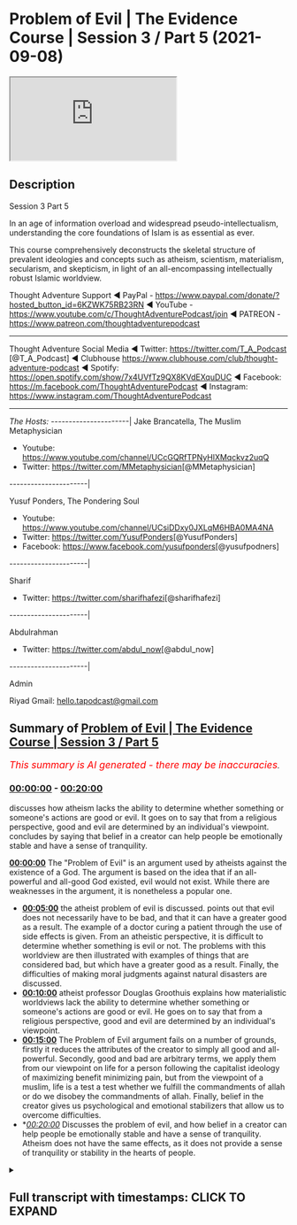 # Problem of Evil | The Evidence Course | Session 3 / Part 5 (2021-09-08)

<iframe loading='lazy' src='https://www.youtube.com/embed/Bb6GSwEvkRg'></iframe>

## Description

Session 3  Part 5

In an age of information overload and widespread pseudo-intellectualism, understanding the core foundations of Islam is as essential as ever. 

This course comprehensively deconstructs the skeletal structure of prevalent ideologies and concepts such as atheism, scientism, materialism, secularism, and skepticism, in light of an all-encompassing intellectually robust Islamic worldview.

Thought Adventure Support
◄ PayPal - https://www.paypal.com/donate/?hosted_button_id=6KZWK75RB23RN 
◄ YouTube - https://www.youtube.com/c/ThoughtAdventurePodcast/join
◄ PATREON - https://www.patreon.com/thoughtadventurepodcast
____________________________________________________________________

Thought Adventure Social Media
◄ Twitter: https://twitter.com/T_A_Podcast​​ [@T_A_Podcast]
◄ Clubhouse https://www.clubhouse.com/club/thought-adventure-podcast
◄ Spotify: https://open.spotify.com/show/7x4UVfTz9QX8KVdEXquDUC
◄ Facebook: https://m.facebook.com/ThoughtAdventurePodcast
◄ Instagram: https://www.instagram.com/ThoughtAdventurePodcast​

----------------------------------------------------------------

*The Hosts:*
----------------------|
Jake Brancatella, The Muslim Metaphysician

- Youtube: https://www.youtube.com/channel/UCcGQRfTPNyHlXMqckvz2uqQ
- Twitter:  https://twitter.com/MMetaphysician​​ [@MMetaphysician]

----------------------|

Yusuf Ponders, The Pondering Soul

- Youtube: https://www.youtube.com/channel/UCsiDDxy0JXLqM6HBA0MA4NA
- Twitter: https://twitter.com/YusufPonders​​ [@YusufPonders]
- Facebook: https://www.facebook.com/yusufponders​ [@yusufpodners]

----------------------|

Sharif

- Twitter: https://twitter.com/sharifhafezi​​ [@sharifhafezi]

----------------------|

Abdulrahman

- Twitter: https://twitter.com/abdul_now​ [@abdul_now]

----------------------|

Admin

Riyad 
Gmail: hello.tapodcast@gmail.com

## Summary of [Problem of Evil | The Evidence Course | Session 3 / Part 5](https://www.youtube.com/watch?v=Bb6GSwEvkRg)


*<span style="color:red; font-size:125%">This summary is AI generated - there may be inaccuracies</span>. [](/)*

### [00:00:00](https://www.youtube.com/watch?v=Bb6GSwEvkRg&t=0) - [00:20:00](https://www.youtube.com/watch?v=Bb6GSwEvkRg&t=1200)

 discusses how atheism lacks the ability to determine whether something or someone's actions are good or evil. It goes on to say that from a religious perspective, good and evil are determined by an individual's viewpoint.  concludes by saying that belief in a creator can help people be emotionally stable and have a sense of tranquility.

**[00:00:00](https://www.youtube.com/watch?v=Bb6GSwEvkRg&t=0)** The "Problem of Evil" is an argument used by atheists against the existence of a God. The argument is based on the idea that if an all-powerful and all-good God existed, evil would not exist. While there are weaknesses in the argument, it is nonetheless a popular one.
* **[00:05:00](https://www.youtube.com/watch?v=Bb6GSwEvkRg&t=300)**  the atheist problem of evil is discussed.  points out that evil does not necessarily have to be bad, and that it can have a greater good as a result. The example of a doctor curing a patient through the use of side effects is given. From an atheistic perspective, it is difficult to determine whether something is evil or not. The problems with this worldview are then illustrated with examples of things that are considered bad, but which have a greater good as a result. Finally, the difficulties of making moral judgments against natural disasters are discussed.
* **[00:10:00](https://www.youtube.com/watch?v=Bb6GSwEvkRg&t=600)**  atheist professor Douglas Groothuis explains how materialistic worldviews lack the ability to determine whether something or someone's actions are good or evil. He goes on to say that from a religious perspective, good and evil are determined by an individual's viewpoint.
* **[00:15:00](https://www.youtube.com/watch?v=Bb6GSwEvkRg&t=900)** The Problem of Evil argument fails on a number of grounds, firstly it reduces the attributes of the creator to simply all good and all-powerful. Secondly, good and bad are arbitrary terms, we apply them from our viewpoint on life for a person following the capitalist ideology of maximizing benefit minimizing pain, but from the viewpoint of a muslim, life is a test a test whether we fulfill the commandments of allah or do we disobey the commandments of allah. Finally, belief in the creator gives us psychological and emotional stabilizers that allow us to overcome difficulties.
* **[00:20:00](https://www.youtube.com/watch?v=Bb6GSwEvkRg&t=1200)* Discusses the problem of evil, and how belief in a creator can help people be emotionally stable and have a sense of tranquility. Atheism does not have the same effects, as it does not provide a sense of tranquility or stability in the hearts of people.

<details><summary><h2>Full transcript with timestamps: CLICK TO EXPAND</h2></summary>

[0:00:15](https://youtu.be/Bb6GSwEvkRg?t=15) a famous comedian and actor in the uk  
[0:00:18](https://youtu.be/Bb6GSwEvkRg?t=18) he remarked on an interview  
[0:00:20](https://youtu.be/Bb6GSwEvkRg?t=20) he said  
[0:00:22](https://youtu.be/Bb6GSwEvkRg?t=22) about the world he said yes the world is  
[0:00:24](https://youtu.be/Bb6GSwEvkRg?t=24) very splendid but he also has in it  
[0:00:27](https://youtu.be/Bb6GSwEvkRg?t=27) insects whose whole life cycle is to  
[0:00:30](https://youtu.be/Bb6GSwEvkRg?t=30) burrow into the eyes of children and  
[0:00:32](https://youtu.be/Bb6GSwEvkRg?t=32) make them blind  
[0:00:34](https://youtu.be/Bb6GSwEvkRg?t=34) they eat outwards from the eyes why  
[0:00:37](https://youtu.be/Bb6GSwEvkRg?t=37) why did you do this to us and he's  
[0:00:38](https://youtu.be/Bb6GSwEvkRg?t=38) referring to god not  
[0:00:41](https://youtu.be/Bb6GSwEvkRg?t=41) you could easily have made a creation in  
[0:00:43](https://youtu.be/Bb6GSwEvkRg?t=43) which that didn't exist  
[0:00:45](https://youtu.be/Bb6GSwEvkRg?t=45) it is simply not acceptable  
[0:00:48](https://youtu.be/Bb6GSwEvkRg?t=48) one of the key arguments brought up  
[0:00:50](https://youtu.be/Bb6GSwEvkRg?t=50) constantly against belief in god is the  
[0:00:53](https://youtu.be/Bb6GSwEvkRg?t=53) argument known as the problem of evil  
[0:00:57](https://youtu.be/Bb6GSwEvkRg?t=57) and it's brought up by various atheists  
[0:01:00](https://youtu.be/Bb6GSwEvkRg?t=60) uh people who have problems with regards  
[0:01:02](https://youtu.be/Bb6GSwEvkRg?t=62) to the belief in the creator for a  
[0:01:03](https://youtu.be/Bb6GSwEvkRg?t=63) number of different reasons or two main  
[0:01:05](https://youtu.be/Bb6GSwEvkRg?t=65) reasons  
[0:01:06](https://youtu.be/Bb6GSwEvkRg?t=66) the first one that they bring up is a  
[0:01:08](https://youtu.be/Bb6GSwEvkRg?t=68) logical argument that is meant to show  
[0:01:11](https://youtu.be/Bb6GSwEvkRg?t=71) the contradictory nature of asserting an  
[0:01:13](https://youtu.be/Bb6GSwEvkRg?t=73) all-powerful all-good god  
[0:01:16](https://youtu.be/Bb6GSwEvkRg?t=76) the second reason why people bring this  
[0:01:18](https://youtu.be/Bb6GSwEvkRg?t=78) up is because an emotional argument  
[0:01:21](https://youtu.be/Bb6GSwEvkRg?t=81) you know bad things happen to them  
[0:01:23](https://youtu.be/Bb6GSwEvkRg?t=83) they're not happy about it they they  
[0:01:25](https://youtu.be/Bb6GSwEvkRg?t=85) want to look to blame somebody therefore  
[0:01:27](https://youtu.be/Bb6GSwEvkRg?t=87) they see  
[0:01:28](https://youtu.be/Bb6GSwEvkRg?t=88) god as the the reason for the problems  
[0:01:30](https://youtu.be/Bb6GSwEvkRg?t=90) and the difficulties in their life  
[0:01:33](https://youtu.be/Bb6GSwEvkRg?t=93) and if god exists  
[0:01:34](https://youtu.be/Bb6GSwEvkRg?t=94) why would i be put through these various  
[0:01:36](https://youtu.be/Bb6GSwEvkRg?t=96) difficulties  
[0:01:37](https://youtu.be/Bb6GSwEvkRg?t=97) why is it my life achieving only good  
[0:01:40](https://youtu.be/Bb6GSwEvkRg?t=100) outcomes  
[0:01:41](https://youtu.be/Bb6GSwEvkRg?t=101) why am i not achieving the maximum  
[0:01:43](https://youtu.be/Bb6GSwEvkRg?t=103) benefit  
[0:01:44](https://youtu.be/Bb6GSwEvkRg?t=104) so these are the two angles to the  
[0:01:46](https://youtu.be/Bb6GSwEvkRg?t=106) argument one is a logical argument an  
[0:01:49](https://youtu.be/Bb6GSwEvkRg?t=109) intellectual argument and the other one  
[0:01:51](https://youtu.be/Bb6GSwEvkRg?t=111) is more of an emotional argument and to  
[0:01:52](https://youtu.be/Bb6GSwEvkRg?t=112) be honest it's actually a harder  
[0:01:54](https://youtu.be/Bb6GSwEvkRg?t=114) argument to address the emotional  
[0:01:55](https://youtu.be/Bb6GSwEvkRg?t=115) argument  
[0:01:56](https://youtu.be/Bb6GSwEvkRg?t=116) because it goes to the very emotional  
[0:01:58](https://youtu.be/Bb6GSwEvkRg?t=118) disposition of a person  
[0:02:01](https://youtu.be/Bb6GSwEvkRg?t=121) but let's take the first which is the  
[0:02:03](https://youtu.be/Bb6GSwEvkRg?t=123) intellectual  
[0:02:04](https://youtu.be/Bb6GSwEvkRg?t=124) or the claim that there's an apparent  
[0:02:06](https://youtu.be/Bb6GSwEvkRg?t=126) contradiction in the logic of believing  
[0:02:09](https://youtu.be/Bb6GSwEvkRg?t=129) in an all-powerful all-good god  
[0:02:11](https://youtu.be/Bb6GSwEvkRg?t=131) so the argument is presented by the  
[0:02:14](https://youtu.be/Bb6GSwEvkRg?t=134) greek philosopher known as epicurus an  
[0:02:17](https://youtu.be/Bb6GSwEvkRg?t=137) epicorus  
[0:02:19](https://youtu.be/Bb6GSwEvkRg?t=139) uh states  
[0:02:22](https://youtu.be/Bb6GSwEvkRg?t=142) god is either willing to remove evil or  
[0:02:25](https://youtu.be/Bb6GSwEvkRg?t=145) is not able or else he is both willing  
[0:02:28](https://youtu.be/Bb6GSwEvkRg?t=148) and able  
[0:02:30](https://youtu.be/Bb6GSwEvkRg?t=150) if he is willing and not able he must  
[0:02:32](https://youtu.be/Bb6GSwEvkRg?t=152) then be weak  
[0:02:33](https://youtu.be/Bb6GSwEvkRg?t=153) which cannot be affirmed of god  
[0:02:36](https://youtu.be/Bb6GSwEvkRg?t=156) if he's able and not willing he must be  
[0:02:39](https://youtu.be/Bb6GSwEvkRg?t=159) envious  
[0:02:40](https://youtu.be/Bb6GSwEvkRg?t=160) which is likewise country likewise  
[0:02:43](https://youtu.be/Bb6GSwEvkRg?t=163) contrary to the nature of god  
[0:02:45](https://youtu.be/Bb6GSwEvkRg?t=165) if he is neither willing nor able he  
[0:02:47](https://youtu.be/Bb6GSwEvkRg?t=167) must be both envious and weak and  
[0:02:49](https://youtu.be/Bb6GSwEvkRg?t=169) consequently not god  
[0:02:51](https://youtu.be/Bb6GSwEvkRg?t=171) if he is both willing and able which  
[0:02:54](https://youtu.be/Bb6GSwEvkRg?t=174) only can which only can agree in the  
[0:02:57](https://youtu.be/Bb6GSwEvkRg?t=177) notion of god  
[0:02:58](https://youtu.be/Bb6GSwEvkRg?t=178) then why precedes evil or once then  
[0:03:01](https://youtu.be/Bb6GSwEvkRg?t=181) precedes evil  
[0:03:03](https://youtu.be/Bb6GSwEvkRg?t=183) so what epicurus is basically saying is  
[0:03:05](https://youtu.be/Bb6GSwEvkRg?t=185) arguing that  
[0:03:07](https://youtu.be/Bb6GSwEvkRg?t=187) if you got an all-good all-powerful god  
[0:03:10](https://youtu.be/Bb6GSwEvkRg?t=190) then why would this all-good  
[0:03:12](https://youtu.be/Bb6GSwEvkRg?t=192) all-powerful god create evil or allow  
[0:03:15](https://youtu.be/Bb6GSwEvkRg?t=195) evil to exist within the world so either  
[0:03:18](https://youtu.be/Bb6GSwEvkRg?t=198) god is not all good  
[0:03:21](https://youtu.be/Bb6GSwEvkRg?t=201) and but he's also but he's all-powerful  
[0:03:23](https://youtu.be/Bb6GSwEvkRg?t=203) so if that's the case then that can't be  
[0:03:25](https://youtu.be/Bb6GSwEvkRg?t=205) the the what they call the conception of  
[0:03:27](https://youtu.be/Bb6GSwEvkRg?t=207) god because god has to be maximally good  
[0:03:30](https://youtu.be/Bb6GSwEvkRg?t=210) or god is not all-powerful he may be all  
[0:03:34](https://youtu.be/Bb6GSwEvkRg?t=214) good but he's not able to stop the evil  
[0:03:36](https://youtu.be/Bb6GSwEvkRg?t=216) so therefore he's not all  
[0:03:38](https://youtu.be/Bb6GSwEvkRg?t=218) powerful  
[0:03:39](https://youtu.be/Bb6GSwEvkRg?t=219) and in such a case he isn't a god  
[0:03:42](https://youtu.be/Bb6GSwEvkRg?t=222) so they say okay this problem of evil  
[0:03:45](https://youtu.be/Bb6GSwEvkRg?t=225) demonstrates the contradictory nature in  
[0:03:48](https://youtu.be/Bb6GSwEvkRg?t=228) the attributes of the creator or  
[0:03:50](https://youtu.be/Bb6GSwEvkRg?t=230) attributes of god being all good and  
[0:03:52](https://youtu.be/Bb6GSwEvkRg?t=232) all-powerful but yet evil exists and if  
[0:03:55](https://youtu.be/Bb6GSwEvkRg?t=235) evil exists therefore god does not exist  
[0:03:57](https://youtu.be/Bb6GSwEvkRg?t=237) that's the that's the argument there's a  
[0:04:00](https://youtu.be/Bb6GSwEvkRg?t=240) number of flaws in this contention  
[0:04:02](https://youtu.be/Bb6GSwEvkRg?t=242) and this is what we'll seek to address  
[0:04:05](https://youtu.be/Bb6GSwEvkRg?t=245) firstly  
[0:04:06](https://youtu.be/Bb6GSwEvkRg?t=246) what they the atheists claim  
[0:04:08](https://youtu.be/Bb6GSwEvkRg?t=248) what are they when they claim that  
[0:04:10](https://youtu.be/Bb6GSwEvkRg?t=250) there's evil they're referring to two  
[0:04:11](https://youtu.be/Bb6GSwEvkRg?t=251) types of evil  
[0:04:13](https://youtu.be/Bb6GSwEvkRg?t=253) firstly  
[0:04:14](https://youtu.be/Bb6GSwEvkRg?t=254) evil like natural events volcanoes  
[0:04:17](https://youtu.be/Bb6GSwEvkRg?t=257) earthquakes diseases floods etc these  
[0:04:21](https://youtu.be/Bb6GSwEvkRg?t=261) are things outside of human control  
[0:04:24](https://youtu.be/Bb6GSwEvkRg?t=264) but is labeled  
[0:04:25](https://youtu.be/Bb6GSwEvkRg?t=265) as evil due to the damage they cause on  
[0:04:28](https://youtu.be/Bb6GSwEvkRg?t=268) life and the environment  
[0:04:31](https://youtu.be/Bb6GSwEvkRg?t=271) then there's another type of evil called  
[0:04:32](https://youtu.be/Bb6GSwEvkRg?t=272) moral evil  
[0:04:34](https://youtu.be/Bb6GSwEvkRg?t=274) that is where humans decide to perform  
[0:04:36](https://youtu.be/Bb6GSwEvkRg?t=276) evil acts like murder theft rape etc  
[0:04:40](https://youtu.be/Bb6GSwEvkRg?t=280) so the problem with this argument  
[0:04:43](https://youtu.be/Bb6GSwEvkRg?t=283) is that the the problem of evil argument  
[0:04:46](https://youtu.be/Bb6GSwEvkRg?t=286) is that presupposes that god exists with  
[0:04:48](https://youtu.be/Bb6GSwEvkRg?t=288) only two main attributes of being  
[0:04:52](https://youtu.be/Bb6GSwEvkRg?t=292) all-powerful and all good  
[0:04:55](https://youtu.be/Bb6GSwEvkRg?t=295) however the the argument  
[0:04:57](https://youtu.be/Bb6GSwEvkRg?t=297) ignores the fact that allah the creator  
[0:05:00](https://youtu.be/Bb6GSwEvkRg?t=300) has other attributes like all knowing  
[0:05:03](https://youtu.be/Bb6GSwEvkRg?t=303) and all wise amongst other names  
[0:05:06](https://youtu.be/Bb6GSwEvkRg?t=306) there could be a conceivable reason why  
[0:05:08](https://youtu.be/Bb6GSwEvkRg?t=308) evil exists  
[0:05:11](https://youtu.be/Bb6GSwEvkRg?t=311) and that it's and such a reason might be  
[0:05:13](https://youtu.be/Bb6GSwEvkRg?t=313) that it leads to a greater good  
[0:05:15](https://youtu.be/Bb6GSwEvkRg?t=315) let me give an example of this  
[0:05:18](https://youtu.be/Bb6GSwEvkRg?t=318) imagine if you had  
[0:05:19](https://youtu.be/Bb6GSwEvkRg?t=319) an illness you go to your doctor your  
[0:05:21](https://youtu.be/Bb6GSwEvkRg?t=321) doctor says you got a bacterial  
[0:05:23](https://youtu.be/Bb6GSwEvkRg?t=323) infection so you're given antibiotics  
[0:05:25](https://youtu.be/Bb6GSwEvkRg?t=325) and you find that while taking while in  
[0:05:27](https://youtu.be/Bb6GSwEvkRg?t=327) the middle of the course of antibiotics  
[0:05:29](https://youtu.be/Bb6GSwEvkRg?t=329) you get an upset stomach and maybe even  
[0:05:31](https://youtu.be/Bb6GSwEvkRg?t=331) diarrhea  
[0:05:32](https://youtu.be/Bb6GSwEvkRg?t=332) in the short term you don't feel much  
[0:05:34](https://youtu.be/Bb6GSwEvkRg?t=334) better in fact you probably feel worse  
[0:05:37](https://youtu.be/Bb6GSwEvkRg?t=337) but in the long term your condition is  
[0:05:39](https://youtu.be/Bb6GSwEvkRg?t=339) cured  
[0:05:40](https://youtu.be/Bb6GSwEvkRg?t=340) and the side effects from the medication  
[0:05:42](https://youtu.be/Bb6GSwEvkRg?t=342) they're gone  
[0:05:43](https://youtu.be/Bb6GSwEvkRg?t=343) so would it be rational to claim that  
[0:05:46](https://youtu.be/Bb6GSwEvkRg?t=346) the doctor is evil or not capable  
[0:05:49](https://youtu.be/Bb6GSwEvkRg?t=349) because in the short term you suffer  
[0:05:51](https://youtu.be/Bb6GSwEvkRg?t=351) from side effects for the treatment  
[0:05:54](https://youtu.be/Bb6GSwEvkRg?t=354) no because it leads to a greater good  
[0:05:57](https://youtu.be/Bb6GSwEvkRg?t=357) and so you suffer from some side effects  
[0:06:00](https://youtu.be/Bb6GSwEvkRg?t=360) in order to achieve to cure something  
[0:06:02](https://youtu.be/Bb6GSwEvkRg?t=362) better  
[0:06:03](https://youtu.be/Bb6GSwEvkRg?t=363) similarly we have to appreciate that  
[0:06:04](https://youtu.be/Bb6GSwEvkRg?t=364) while we are temporal creatures meaning  
[0:06:07](https://youtu.be/Bb6GSwEvkRg?t=367) we live within you know time so we can't  
[0:06:10](https://youtu.be/Bb6GSwEvkRg?t=370) see the the  
[0:06:12](https://youtu.be/Bb6GSwEvkRg?t=372) the future you know we go from the past  
[0:06:14](https://youtu.be/Bb6GSwEvkRg?t=374) to present to the future we can't see  
[0:06:16](https://youtu.be/Bb6GSwEvkRg?t=376) what's going on  
[0:06:18](https://youtu.be/Bb6GSwEvkRg?t=378) that  
[0:06:19](https://youtu.be/Bb6GSwEvkRg?t=379) we have a very limited perspective  
[0:06:22](https://youtu.be/Bb6GSwEvkRg?t=382) and a very individualistic perspective  
[0:06:24](https://youtu.be/Bb6GSwEvkRg?t=384) you know from an individual i can only  
[0:06:25](https://youtu.be/Bb6GSwEvkRg?t=385) see from my own perspective at a very  
[0:06:28](https://youtu.be/Bb6GSwEvkRg?t=388) limited scope of the reality  
[0:06:31](https://youtu.be/Bb6GSwEvkRg?t=391) the creator however is not bound by  
[0:06:33](https://youtu.be/Bb6GSwEvkRg?t=393) these limitations  
[0:06:35](https://youtu.be/Bb6GSwEvkRg?t=395) the creator exists beyond time  
[0:06:37](https://youtu.be/Bb6GSwEvkRg?t=397) and the creator is all-knowing  
[0:06:39](https://youtu.be/Bb6GSwEvkRg?t=399) and therefore knows past present and  
[0:06:41](https://youtu.be/Bb6GSwEvkRg?t=401) future as one source of knowledge  
[0:06:44](https://youtu.be/Bb6GSwEvkRg?t=404) while we have a very small perspective  
[0:06:46](https://youtu.be/Bb6GSwEvkRg?t=406) of the universe allah has total  
[0:06:48](https://youtu.be/Bb6GSwEvkRg?t=408) perspective of the universe i the whole  
[0:06:51](https://youtu.be/Bb6GSwEvkRg?t=411) the whole picture  
[0:06:53](https://youtu.be/Bb6GSwEvkRg?t=413) and so  
[0:06:54](https://youtu.be/Bb6GSwEvkRg?t=414) the quran allah mentions in the quran a  
[0:06:58](https://youtu.be/Bb6GSwEvkRg?t=418) particular story and i'm going to  
[0:07:00](https://youtu.be/Bb6GSwEvkRg?t=420) not go into the details of the story but  
[0:07:01](https://youtu.be/Bb6GSwEvkRg?t=421) just make one or two points to highlight  
[0:07:03](https://youtu.be/Bb6GSwEvkRg?t=423) this issue  
[0:07:04](https://youtu.be/Bb6GSwEvkRg?t=424) the quran explains a story about khidr  
[0:07:08](https://youtu.be/Bb6GSwEvkRg?t=428) and musa alaysalam  
[0:07:10](https://youtu.be/Bb6GSwEvkRg?t=430) and those various examples in which  
[0:07:13](https://youtu.be/Bb6GSwEvkRg?t=433) he undertook actions that from musa  
[0:07:16](https://youtu.be/Bb6GSwEvkRg?t=436) al-islam's perspective from his view  
[0:07:19](https://youtu.be/Bb6GSwEvkRg?t=439) he saw it as evil as wrong  
[0:07:21](https://youtu.be/Bb6GSwEvkRg?t=441) but when hidden finally mentioned  
[0:07:23](https://youtu.be/Bb6GSwEvkRg?t=443) overall reasons behind this  
[0:07:26](https://youtu.be/Bb6GSwEvkRg?t=446) and behind why he did it and why god  
[0:07:28](https://youtu.be/Bb6GSwEvkRg?t=448) told him and ordered him to do it then  
[0:07:30](https://youtu.be/Bb6GSwEvkRg?t=450) musa alaysam was able to see the good in  
[0:07:33](https://youtu.be/Bb6GSwEvkRg?t=453) them for example when hidden he damaged  
[0:07:36](https://youtu.be/Bb6GSwEvkRg?t=456) a ship that was laden full of goods from  
[0:07:39](https://youtu.be/Bb6GSwEvkRg?t=459) a town  
[0:07:40](https://youtu.be/Bb6GSwEvkRg?t=460) and it stopped it from you know  
[0:07:42](https://youtu.be/Bb6GSwEvkRg?t=462) traveling in order to engage in trade to  
[0:07:45](https://youtu.be/Bb6GSwEvkRg?t=465) faraway towns and heder mentioned the  
[0:07:48](https://youtu.be/Bb6GSwEvkRg?t=468) reason why he damaged the ship was  
[0:07:50](https://youtu.be/Bb6GSwEvkRg?t=470) because the ship was going to pass  
[0:07:53](https://youtu.be/Bb6GSwEvkRg?t=473) through the the seaways of a king who  
[0:07:56](https://youtu.be/Bb6GSwEvkRg?t=476) would who is going to take that wealth  
[0:07:59](https://youtu.be/Bb6GSwEvkRg?t=479) and use it for his own revenue and so to  
[0:08:01](https://youtu.be/Bb6GSwEvkRg?t=481) save the revenue and the wealth of the  
[0:08:03](https://youtu.be/Bb6GSwEvkRg?t=483) town he damaged the ship to prevent it  
[0:08:06](https://youtu.be/Bb6GSwEvkRg?t=486) from sailing  
[0:08:07](https://youtu.be/Bb6GSwEvkRg?t=487) this striking example  
[0:08:10](https://youtu.be/Bb6GSwEvkRg?t=490) shows that sometimes  
[0:08:12](https://youtu.be/Bb6GSwEvkRg?t=492) certain things we see as bad  
[0:08:15](https://youtu.be/Bb6GSwEvkRg?t=495) but rather they have a greater good that  
[0:08:19](https://youtu.be/Bb6GSwEvkRg?t=499) results from them there's a greater  
[0:08:20](https://youtu.be/Bb6GSwEvkRg?t=500) reason for these limited uh bad things  
[0:08:24](https://youtu.be/Bb6GSwEvkRg?t=504) even if we don't know the reason another  
[0:08:26](https://youtu.be/Bb6GSwEvkRg?t=506) example of this is like volcanoes they  
[0:08:28](https://youtu.be/Bb6GSwEvkRg?t=508) may be destructive but they also  
[0:08:30](https://youtu.be/Bb6GSwEvkRg?t=510) fertilize the soil to allow plants to  
[0:08:33](https://youtu.be/Bb6GSwEvkRg?t=513) grow and also therefore crops  
[0:08:36](https://youtu.be/Bb6GSwEvkRg?t=516) so the first criticism criticism to this  
[0:08:38](https://youtu.be/Bb6GSwEvkRg?t=518) argument of the problem problem of evil  
[0:08:40](https://youtu.be/Bb6GSwEvkRg?t=520) that atheists give us  
[0:08:42](https://youtu.be/Bb6GSwEvkRg?t=522) is to say that we cannot term something  
[0:08:44](https://youtu.be/Bb6GSwEvkRg?t=524) truly evil or bad while being ignorant  
[0:08:48](https://youtu.be/Bb6GSwEvkRg?t=528) of the full picture of what will happen  
[0:08:50](https://youtu.be/Bb6GSwEvkRg?t=530) we are arguing from an ignorant  
[0:08:52](https://youtu.be/Bb6GSwEvkRg?t=532) perspective  
[0:08:54](https://youtu.be/Bb6GSwEvkRg?t=534) secondly  
[0:08:55](https://youtu.be/Bb6GSwEvkRg?t=535) terms like good and evil are problematic  
[0:08:58](https://youtu.be/Bb6GSwEvkRg?t=538) terms anyway for atheists  
[0:09:00](https://youtu.be/Bb6GSwEvkRg?t=540) what do we mean by good what do we mean  
[0:09:02](https://youtu.be/Bb6GSwEvkRg?t=542) by evil how do we assess these terms and  
[0:09:04](https://youtu.be/Bb6GSwEvkRg?t=544) make moral judgments particularly from a  
[0:09:06](https://youtu.be/Bb6GSwEvkRg?t=546) materialistic outlook  
[0:09:09](https://youtu.be/Bb6GSwEvkRg?t=549) are volcanoes for example evil or are  
[0:09:12](https://youtu.be/Bb6GSwEvkRg?t=552) they simply events within the universe  
[0:09:14](https://youtu.be/Bb6GSwEvkRg?t=554) from a materialistic perspective from  
[0:09:16](https://youtu.be/Bb6GSwEvkRg?t=556) you know just viewing everything that we  
[0:09:17](https://youtu.be/Bb6GSwEvkRg?t=557) are just a product of the universe from  
[0:09:19](https://youtu.be/Bb6GSwEvkRg?t=559) the physical universe  
[0:09:21](https://youtu.be/Bb6GSwEvkRg?t=561) then events like hurricanes like  
[0:09:24](https://youtu.be/Bb6GSwEvkRg?t=564) volcanoes like earthquakes that damages  
[0:09:26](https://youtu.be/Bb6GSwEvkRg?t=566) lives and properties  
[0:09:28](https://youtu.be/Bb6GSwEvkRg?t=568) they're neither good nor bad they're  
[0:09:30](https://youtu.be/Bb6GSwEvkRg?t=570) just events within the universe  
[0:09:33](https://youtu.be/Bb6GSwEvkRg?t=573) so this materialistic or atheistic  
[0:09:36](https://youtu.be/Bb6GSwEvkRg?t=576) worldview has a fundamental problem in  
[0:09:38](https://youtu.be/Bb6GSwEvkRg?t=578) being able to determine whether we can  
[0:09:40](https://youtu.be/Bb6GSwEvkRg?t=580) even make these types of moral judgments  
[0:09:43](https://youtu.be/Bb6GSwEvkRg?t=583) against  
[0:09:44](https://youtu.be/Bb6GSwEvkRg?t=584) uh against uh  
[0:09:48](https://youtu.be/Bb6GSwEvkRg?t=588) earthquakes and natural disasters but it  
[0:09:50](https://youtu.be/Bb6GSwEvkRg?t=590) gets even worse it gets even problematic  
[0:09:52](https://youtu.be/Bb6GSwEvkRg?t=592) for them  
[0:09:53](https://youtu.be/Bb6GSwEvkRg?t=593) for instance  
[0:09:54](https://youtu.be/Bb6GSwEvkRg?t=594) if the universe began to exist from  
[0:09:56](https://youtu.be/Bb6GSwEvkRg?t=596) nothing by nothing and for no reason  
[0:10:00](https://youtu.be/Bb6GSwEvkRg?t=600) whatsoever  
[0:10:01](https://youtu.be/Bb6GSwEvkRg?t=601) and that the universal laws are deter  
[0:10:04](https://youtu.be/Bb6GSwEvkRg?t=604) that determine the behavior of objects  
[0:10:06](https://youtu.be/Bb6GSwEvkRg?t=606) and events within the universe just  
[0:10:07](https://youtu.be/Bb6GSwEvkRg?t=607) happen to exist the way that they do the  
[0:10:09](https://youtu.be/Bb6GSwEvkRg?t=609) universe came into existence happens to  
[0:10:12](https://youtu.be/Bb6GSwEvkRg?t=612) have these laws and these laws you know  
[0:10:14](https://youtu.be/Bb6GSwEvkRg?t=614) affect the behavior of matters  
[0:10:16](https://youtu.be/Bb6GSwEvkRg?t=616) then events like earthquakes etc are  
[0:10:18](https://youtu.be/Bb6GSwEvkRg?t=618) simply the product of these universal  
[0:10:20](https://youtu.be/Bb6GSwEvkRg?t=620) there's no morality  
[0:10:22](https://youtu.be/Bb6GSwEvkRg?t=622) but also  
[0:10:23](https://youtu.be/Bb6GSwEvkRg?t=623) there's no morality for human beings as  
[0:10:26](https://youtu.be/Bb6GSwEvkRg?t=626) well  
[0:10:27](https://youtu.be/Bb6GSwEvkRg?t=627) we cannot say what is a morally wrong or  
[0:10:30](https://youtu.be/Bb6GSwEvkRg?t=630) what's a morally right or morally wrong  
[0:10:32](https://youtu.be/Bb6GSwEvkRg?t=632) judgment  
[0:10:33](https://youtu.be/Bb6GSwEvkRg?t=633) and that's because the human  
[0:10:35](https://youtu.be/Bb6GSwEvkRg?t=635) decision-making process from a  
[0:10:37](https://youtu.be/Bb6GSwEvkRg?t=637) materialistic atheist worldview  
[0:10:39](https://youtu.be/Bb6GSwEvkRg?t=639) the human decision-making process is  
[0:10:41](https://youtu.be/Bb6GSwEvkRg?t=641) built upon  
[0:10:43](https://youtu.be/Bb6GSwEvkRg?t=643) blind  
[0:10:44](https://youtu.be/Bb6GSwEvkRg?t=644) you know naturalistic  
[0:10:46](https://youtu.be/Bb6GSwEvkRg?t=646) non explain explanatory uh events that  
[0:10:50](https://youtu.be/Bb6GSwEvkRg?t=650) take place so blind materialistic events  
[0:10:52](https://youtu.be/Bb6GSwEvkRg?t=652) that take place  
[0:10:53](https://youtu.be/Bb6GSwEvkRg?t=653) then we have so we have no choices over  
[0:10:56](https://youtu.be/Bb6GSwEvkRg?t=656) our behavior think about it  
[0:10:58](https://youtu.be/Bb6GSwEvkRg?t=658) if your choices are determined by  
[0:11:00](https://youtu.be/Bb6GSwEvkRg?t=660) unconscious processes taking place in  
[0:11:03](https://youtu.be/Bb6GSwEvkRg?t=663) your brain only  
[0:11:04](https://youtu.be/Bb6GSwEvkRg?t=664) and these conscious processes are simply  
[0:11:07](https://youtu.be/Bb6GSwEvkRg?t=667) following universal laws  
[0:11:09](https://youtu.be/Bb6GSwEvkRg?t=669) nobody determined these universal laws  
[0:11:10](https://youtu.be/Bb6GSwEvkRg?t=670) they just happen to exist the way they  
[0:11:12](https://youtu.be/Bb6GSwEvkRg?t=672) did then when we think we are making a  
[0:11:15](https://youtu.be/Bb6GSwEvkRg?t=675) choice is in reality simply following  
[0:11:17](https://youtu.be/Bb6GSwEvkRg?t=677) the inevitable chemical reactions  
[0:11:20](https://youtu.be/Bb6GSwEvkRg?t=680) yeah and other physical reactions  
[0:11:22](https://youtu.be/Bb6GSwEvkRg?t=682) occurring within our brains so we're not  
[0:11:25](https://youtu.be/Bb6GSwEvkRg?t=685) really making moral choices we're not  
[0:11:27](https://youtu.be/Bb6GSwEvkRg?t=687) free and making free choices  
[0:11:29](https://youtu.be/Bb6GSwEvkRg?t=689) therefore from a materialistic view we  
[0:11:32](https://youtu.be/Bb6GSwEvkRg?t=692) don't really have we don't have this  
[0:11:34](https://youtu.be/Bb6GSwEvkRg?t=694) concept of free will we don't have the  
[0:11:35](https://youtu.be/Bb6GSwEvkRg?t=695) ability to make free choices so if we  
[0:11:37](https://youtu.be/Bb6GSwEvkRg?t=697) don't have the ability to make free  
[0:11:39](https://youtu.be/Bb6GSwEvkRg?t=699) choices how can we determine whether  
[0:11:41](https://youtu.be/Bb6GSwEvkRg?t=701) something or even someone's action are  
[0:11:44](https://youtu.be/Bb6GSwEvkRg?t=704) good and evil or good or evil we can't  
[0:11:46](https://youtu.be/Bb6GSwEvkRg?t=706) because we can't say the person's made  
[0:11:47](https://youtu.be/Bb6GSwEvkRg?t=707) the choice or not  
[0:11:49](https://youtu.be/Bb6GSwEvkRg?t=709) he didn't have the moral choice he was  
[0:11:50](https://youtu.be/Bb6GSwEvkRg?t=710) compelled to make those choices due to  
[0:11:52](https://youtu.be/Bb6GSwEvkRg?t=712) his brain chemistry following universal  
[0:11:54](https://youtu.be/Bb6GSwEvkRg?t=714) laws that are predicted predicated that  
[0:11:57](https://youtu.be/Bb6GSwEvkRg?t=717) are pred predicated his actions just  
[0:11:59](https://youtu.be/Bb6GSwEvkRg?t=719) like the black widow spider we can't say  
[0:12:01](https://youtu.be/Bb6GSwEvkRg?t=721) the black widow spider is evil because  
[0:12:03](https://youtu.be/Bb6GSwEvkRg?t=723) the the female spider eats its mate  
[0:12:06](https://youtu.be/Bb6GSwEvkRg?t=726) after mating with the spider the male  
[0:12:08](https://youtu.be/Bb6GSwEvkRg?t=728) spider can't say well that's a bit of an  
[0:12:10](https://youtu.be/Bb6GSwEvkRg?t=730) evil action to do it was  
[0:12:12](https://youtu.be/Bb6GSwEvkRg?t=732) determined to do the action it didn't  
[0:12:15](https://youtu.be/Bb6GSwEvkRg?t=735) have a choice the difference between us  
[0:12:17](https://youtu.be/Bb6GSwEvkRg?t=737) and in that situation is all is only the  
[0:12:19](https://youtu.be/Bb6GSwEvkRg?t=739) the fact that we have the illusion that  
[0:12:22](https://youtu.be/Bb6GSwEvkRg?t=742) we have a choice but in reality  
[0:12:24](https://youtu.be/Bb6GSwEvkRg?t=744) according to this particular view  
[0:12:26](https://youtu.be/Bb6GSwEvkRg?t=746) atheist materialistic view of the  
[0:12:28](https://youtu.be/Bb6GSwEvkRg?t=748) production of the human mind and  
[0:12:30](https://youtu.be/Bb6GSwEvkRg?t=750) everything else within the universe then  
[0:12:32](https://youtu.be/Bb6GSwEvkRg?t=752) there are no choices and if there are no  
[0:12:34](https://youtu.be/Bb6GSwEvkRg?t=754) choices there are no moral judgments we  
[0:12:36](https://youtu.be/Bb6GSwEvkRg?t=756) don't i don't make the decision to be  
[0:12:37](https://youtu.be/Bb6GSwEvkRg?t=757) morally good or morally bad that  
[0:12:39](https://youtu.be/Bb6GSwEvkRg?t=759) decision has already been predetermined  
[0:12:41](https://youtu.be/Bb6GSwEvkRg?t=761) since the time of the beginning  
[0:12:43](https://youtu.be/Bb6GSwEvkRg?t=763) beginning of the big bang  
[0:12:45](https://youtu.be/Bb6GSwEvkRg?t=765) intuitively we accept that we can make  
[0:12:48](https://youtu.be/Bb6GSwEvkRg?t=768) moral choices and the only way to  
[0:12:50](https://youtu.be/Bb6GSwEvkRg?t=770) explain this that we have free will  
[0:12:54](https://youtu.be/Bb6GSwEvkRg?t=774) and that we can make moral choices is  
[0:12:56](https://youtu.be/Bb6GSwEvkRg?t=776) actually believing that there is a  
[0:12:58](https://youtu.be/Bb6GSwEvkRg?t=778) creator a necessary being beyond the  
[0:13:00](https://youtu.be/Bb6GSwEvkRg?t=780) universe  
[0:13:01](https://youtu.be/Bb6GSwEvkRg?t=781) who created us with the ability to make  
[0:13:04](https://youtu.be/Bb6GSwEvkRg?t=784) free choices  
[0:13:05](https://youtu.be/Bb6GSwEvkRg?t=785) further point  
[0:13:06](https://youtu.be/Bb6GSwEvkRg?t=786) simply saying i don't so this is the  
[0:13:09](https://youtu.be/Bb6GSwEvkRg?t=789) third point now  
[0:13:10](https://youtu.be/Bb6GSwEvkRg?t=790) simply saying i don't like the effects  
[0:13:13](https://youtu.be/Bb6GSwEvkRg?t=793) of a certain event  
[0:13:15](https://youtu.be/Bb6GSwEvkRg?t=795) doesn't determine determine the event as  
[0:13:17](https://youtu.be/Bb6GSwEvkRg?t=797) evil just because i don't like it so i  
[0:13:19](https://youtu.be/Bb6GSwEvkRg?t=799) don't like something or i like something  
[0:13:22](https://youtu.be/Bb6GSwEvkRg?t=802) doesn't make things good or evil based  
[0:13:24](https://youtu.be/Bb6GSwEvkRg?t=804) upon my likes and dislikes because if  
[0:13:26](https://youtu.be/Bb6GSwEvkRg?t=806) you make your likes and dislikes the  
[0:13:28](https://youtu.be/Bb6GSwEvkRg?t=808) basis of your moral decisions then they  
[0:13:30](https://youtu.be/Bb6GSwEvkRg?t=810) will render all morality subjective to  
[0:13:34](https://youtu.be/Bb6GSwEvkRg?t=814) you there is no objective moral value  
[0:13:36](https://youtu.be/Bb6GSwEvkRg?t=816) now and if there's no objective moral  
[0:13:38](https://youtu.be/Bb6GSwEvkRg?t=818) value beyond you yourself  
[0:13:40](https://youtu.be/Bb6GSwEvkRg?t=820) then how can you apply this upon the  
[0:13:42](https://youtu.be/Bb6GSwEvkRg?t=822) creator it's just your own subjective  
[0:13:45](https://youtu.be/Bb6GSwEvkRg?t=825) tastes  
[0:13:47](https://youtu.be/Bb6GSwEvkRg?t=827) this points to the fact that morality  
[0:13:50](https://youtu.be/Bb6GSwEvkRg?t=830) also is built upon a person's viewpoint  
[0:13:52](https://youtu.be/Bb6GSwEvkRg?t=832) on life and is not an objective fact and  
[0:13:55](https://youtu.be/Bb6GSwEvkRg?t=835) can be sensed and that we cannot to  
[0:13:57](https://youtu.be/Bb6GSwEvkRg?t=837) determine morality objectively simply  
[0:14:00](https://youtu.be/Bb6GSwEvkRg?t=840) sensing it from the acts themselves  
[0:14:03](https://youtu.be/Bb6GSwEvkRg?t=843) but rather we understand what our  
[0:14:06](https://youtu.be/Bb6GSwEvkRg?t=846) morality is and then or as a  
[0:14:08](https://youtu.be/Bb6GSwEvkRg?t=848) metaphysical principle or as an  
[0:14:10](https://youtu.be/Bb6GSwEvkRg?t=850) assumption or upon how we view our  
[0:14:12](https://youtu.be/Bb6GSwEvkRg?t=852) purpose of life and then we superimpose  
[0:14:14](https://youtu.be/Bb6GSwEvkRg?t=854) this  
[0:14:15](https://youtu.be/Bb6GSwEvkRg?t=855) upon  
[0:14:16](https://youtu.be/Bb6GSwEvkRg?t=856) events and actions that take place  
[0:14:20](https://youtu.be/Bb6GSwEvkRg?t=860) therefore  
[0:14:22](https://youtu.be/Bb6GSwEvkRg?t=862) when you have a muslim  
[0:14:24](https://youtu.be/Bb6GSwEvkRg?t=864) a morally good act will be determined by  
[0:14:28](https://youtu.be/Bb6GSwEvkRg?t=868) his viewpoint that he is here to worship  
[0:14:30](https://youtu.be/Bb6GSwEvkRg?t=870) allah and seek the pleasure of allah so  
[0:14:34](https://youtu.be/Bb6GSwEvkRg?t=874) that action which  
[0:14:35](https://youtu.be/Bb6GSwEvkRg?t=875) allah is pleased with is termed good  
[0:14:39](https://youtu.be/Bb6GSwEvkRg?t=879) the action that allah is displeased with  
[0:14:42](https://youtu.be/Bb6GSwEvkRg?t=882) is termed evil so good and evil is  
[0:14:45](https://youtu.be/Bb6GSwEvkRg?t=885) turned according to this framework so  
[0:14:47](https://youtu.be/Bb6GSwEvkRg?t=887) from an islamic point of view we don't  
[0:14:50](https://youtu.be/Bb6GSwEvkRg?t=890) say natural disasters are good or evil  
[0:14:52](https://youtu.be/Bb6GSwEvkRg?t=892) they're neither good nor  
[0:14:54](https://youtu.be/Bb6GSwEvkRg?t=894) evil  
[0:14:55](https://youtu.be/Bb6GSwEvkRg?t=895) rather they're just events  
[0:14:57](https://youtu.be/Bb6GSwEvkRg?t=897) and the good and the evil the moral  
[0:14:58](https://youtu.be/Bb6GSwEvkRg?t=898) judgments  
[0:15:00](https://youtu.be/Bb6GSwEvkRg?t=900) are based or the morality or the  
[0:15:02](https://youtu.be/Bb6GSwEvkRg?t=902) accountability in terms of what is how  
[0:15:04](https://youtu.be/Bb6GSwEvkRg?t=904) we respond to such an event  
[0:15:08](https://youtu.be/Bb6GSwEvkRg?t=908) this will determine whether what we're  
[0:15:10](https://youtu.be/Bb6GSwEvkRg?t=910) doing is morally good or is morally evil  
[0:15:13](https://youtu.be/Bb6GSwEvkRg?t=913) i do we respond to a natural disaster or  
[0:15:16](https://youtu.be/Bb6GSwEvkRg?t=916) an event that's outside of our control  
[0:15:18](https://youtu.be/Bb6GSwEvkRg?t=918) according to the commands of allah are  
[0:15:21](https://youtu.be/Bb6GSwEvkRg?t=921) we going to respond to it according to  
[0:15:23](https://youtu.be/Bb6GSwEvkRg?t=923) what displeases the allah and therefore  
[0:15:25](https://youtu.be/Bb6GSwEvkRg?t=925) outside the commands of allah in this  
[0:15:29](https://youtu.be/Bb6GSwEvkRg?t=929) way the muslim is given a unique view  
[0:15:32](https://youtu.be/Bb6GSwEvkRg?t=932) towards events he may not like it which  
[0:15:35](https://youtu.be/Bb6GSwEvkRg?t=935) may be beyond his control but he  
[0:15:37](https://youtu.be/Bb6GSwEvkRg?t=937) understands how to respond to those  
[0:15:40](https://youtu.be/Bb6GSwEvkRg?t=940) events in a moral way by following the  
[0:15:43](https://youtu.be/Bb6GSwEvkRg?t=943) commands and prohibitions laid down in  
[0:15:45](https://youtu.be/Bb6GSwEvkRg?t=945) islam  
[0:15:46](https://youtu.be/Bb6GSwEvkRg?t=946) and laid down by allah  
[0:15:48](https://youtu.be/Bb6GSwEvkRg?t=948) this is different to a capitalist who  
[0:15:50](https://youtu.be/Bb6GSwEvkRg?t=950) sees good and evil only in the paradigms  
[0:15:52](https://youtu.be/Bb6GSwEvkRg?t=952) of likes and dislikes or more  
[0:15:54](https://youtu.be/Bb6GSwEvkRg?t=954) specifically what gives them pleasure  
[0:15:57](https://youtu.be/Bb6GSwEvkRg?t=957) and what you know keeps the pain away or  
[0:15:59](https://youtu.be/Bb6GSwEvkRg?t=959) what causes material benefit  
[0:16:02](https://youtu.be/Bb6GSwEvkRg?t=962) and material harm  
[0:16:04](https://youtu.be/Bb6GSwEvkRg?t=964) this viewpoint therefore is effectively  
[0:16:06](https://youtu.be/Bb6GSwEvkRg?t=966) saying how do we maximize that our  
[0:16:08](https://youtu.be/Bb6GSwEvkRg?t=968) purpose of life here is to maximize our  
[0:16:10](https://youtu.be/Bb6GSwEvkRg?t=970) pleasures and maximize our own benefit  
[0:16:13](https://youtu.be/Bb6GSwEvkRg?t=973) that's how he views life  
[0:16:15](https://youtu.be/Bb6GSwEvkRg?t=975) it cannot factor in as a result  
[0:16:17](https://youtu.be/Bb6GSwEvkRg?t=977) illnesses because illnesses as a result  
[0:16:19](https://youtu.be/Bb6GSwEvkRg?t=979) damages his health stops him from having  
[0:16:21](https://youtu.be/Bb6GSwEvkRg?t=981) a good time as a result from that  
[0:16:24](https://youtu.be/Bb6GSwEvkRg?t=984) viewpoint he terms an illness and evil  
[0:16:28](https://youtu.be/Bb6GSwEvkRg?t=988) so  
[0:16:28](https://youtu.be/Bb6GSwEvkRg?t=988) when a person  
[0:16:30](https://youtu.be/Bb6GSwEvkRg?t=990) faces a natural disaster that causing  
[0:16:32](https://youtu.be/Bb6GSwEvkRg?t=992) pain or material loss are viewed from  
[0:16:35](https://youtu.be/Bb6GSwEvkRg?t=995) this angle from a capitalist angle and  
[0:16:38](https://youtu.be/Bb6GSwEvkRg?t=998) leave a person without the emotion  
[0:16:40](https://youtu.be/Bb6GSwEvkRg?t=1000) leaves a person without the emotional or  
[0:16:42](https://youtu.be/Bb6GSwEvkRg?t=1002) psychological concepts that provide them  
[0:16:46](https://youtu.be/Bb6GSwEvkRg?t=1006) with patience and perseverance to  
[0:16:48](https://youtu.be/Bb6GSwEvkRg?t=1008) overcome such difficulty or to help  
[0:16:50](https://youtu.be/Bb6GSwEvkRg?t=1010) others face such difficulty believing  
[0:16:52](https://youtu.be/Bb6GSwEvkRg?t=1012) that the ultimate good is with allah  
[0:16:56](https://youtu.be/Bb6GSwEvkRg?t=1016) so if you think you're here to achieve  
[0:16:58](https://youtu.be/Bb6GSwEvkRg?t=1018) ultimate pleasures in this life and you  
[0:17:01](https://youtu.be/Bb6GSwEvkRg?t=1021) don't achieve it then what's going to  
[0:17:03](https://youtu.be/Bb6GSwEvkRg?t=1023) happen you're going to feel depressed  
[0:17:06](https://youtu.be/Bb6GSwEvkRg?t=1026) you're going to feel sad you're going to  
[0:17:07](https://youtu.be/Bb6GSwEvkRg?t=1027) not have those psychological you know  
[0:17:10](https://youtu.be/Bb6GSwEvkRg?t=1030) support mechanisms concepts that are  
[0:17:12](https://youtu.be/Bb6GSwEvkRg?t=1032) going to allow you to face the  
[0:17:14](https://youtu.be/Bb6GSwEvkRg?t=1034) difficulties within life the prophet  
[0:17:16](https://youtu.be/Bb6GSwEvkRg?t=1036) sallallahu alaihi wasallam said stated  
[0:17:20](https://youtu.be/Bb6GSwEvkRg?t=1040) amazing is the affair of the believer  
[0:17:23](https://youtu.be/Bb6GSwEvkRg?t=1043) verily all of his affair is good and  
[0:17:25](https://youtu.be/Bb6GSwEvkRg?t=1045) this is not  
[0:17:27](https://youtu.be/Bb6GSwEvkRg?t=1047) for for one except the believer so  
[0:17:29](https://youtu.be/Bb6GSwEvkRg?t=1049) amazing is the affair of the believer if  
[0:17:31](https://youtu.be/Bb6GSwEvkRg?t=1051) something is good something of good or  
[0:17:34](https://youtu.be/Bb6GSwEvkRg?t=1054) happiness befalls him he is grateful  
[0:17:37](https://youtu.be/Bb6GSwEvkRg?t=1057) and if and that is good for him and if  
[0:17:40](https://youtu.be/Bb6GSwEvkRg?t=1060) something of harm befalls him he is  
[0:17:43](https://youtu.be/Bb6GSwEvkRg?t=1063) patient and that is good for him  
[0:17:45](https://youtu.be/Bb6GSwEvkRg?t=1065) so any situation for a believer is  
[0:17:48](https://youtu.be/Bb6GSwEvkRg?t=1068) always good if he faces good it faces  
[0:17:51](https://youtu.be/Bb6GSwEvkRg?t=1071) something that he likes then  
[0:17:52](https://youtu.be/Bb6GSwEvkRg?t=1072) alhamdulillah he's grateful to allah if  
[0:17:55](https://youtu.be/Bb6GSwEvkRg?t=1075) he faces something difficult and he's  
[0:17:57](https://youtu.be/Bb6GSwEvkRg?t=1077) patient and perseverant persevering with  
[0:17:59](https://youtu.be/Bb6GSwEvkRg?t=1079) it then alhamdulillah allah is pleased  
[0:18:01](https://youtu.be/Bb6GSwEvkRg?t=1081) with him and reward him greatly in the  
[0:18:03](https://youtu.be/Bb6GSwEvkRg?t=1083) hereafter  
[0:18:05](https://youtu.be/Bb6GSwEvkRg?t=1085) so therefore as for so  
[0:18:08](https://youtu.be/Bb6GSwEvkRg?t=1088) so this gives a very unique view towards  
[0:18:12](https://youtu.be/Bb6GSwEvkRg?t=1092) how we understand good and evil that  
[0:18:14](https://youtu.be/Bb6GSwEvkRg?t=1094) they are relational views and so even if  
[0:18:17](https://youtu.be/Bb6GSwEvkRg?t=1097) somebody turns around and says you know  
[0:18:18](https://youtu.be/Bb6GSwEvkRg?t=1098) what i can understand that you know  
[0:18:21](https://youtu.be/Bb6GSwEvkRg?t=1101) allah exists but why would i be put in  
[0:18:24](https://youtu.be/Bb6GSwEvkRg?t=1104) that situation  
[0:18:25](https://youtu.be/Bb6GSwEvkRg?t=1105) the denial of the belief in allah will  
[0:18:27](https://youtu.be/Bb6GSwEvkRg?t=1107) not secure that person from life's  
[0:18:29](https://youtu.be/Bb6GSwEvkRg?t=1109) difficulties he'll still face life's  
[0:18:31](https://youtu.be/Bb6GSwEvkRg?t=1111) difficult difficulties the only  
[0:18:33](https://youtu.be/Bb6GSwEvkRg?t=1113) difference is is that that person who  
[0:18:35](https://youtu.be/Bb6GSwEvkRg?t=1115) denies the belief in allah will have no  
[0:18:39](https://youtu.be/Bb6GSwEvkRg?t=1119) ability to look forward to a greater  
[0:18:41](https://youtu.be/Bb6GSwEvkRg?t=1121) reward on the day of judgement will not  
[0:18:44](https://youtu.be/Bb6GSwEvkRg?t=1124) have those psychological emotional  
[0:18:46](https://youtu.be/Bb6GSwEvkRg?t=1126) stabilizers that allows them to overcome  
[0:18:49](https://youtu.be/Bb6GSwEvkRg?t=1129) these types of difficulties so to  
[0:18:51](https://youtu.be/Bb6GSwEvkRg?t=1131) summarize the problem of evil argue the  
[0:18:54](https://youtu.be/Bb6GSwEvkRg?t=1134) problem of evil argument fails on a  
[0:18:56](https://youtu.be/Bb6GSwEvkRg?t=1136) number of grounds  
[0:18:57](https://youtu.be/Bb6GSwEvkRg?t=1137) firstly it reduces the attributes of the  
[0:19:00](https://youtu.be/Bb6GSwEvkRg?t=1140) creator simply all good and all-powerful  
[0:19:02](https://youtu.be/Bb6GSwEvkRg?t=1142) whereas we believe the creator is also  
[0:19:04](https://youtu.be/Bb6GSwEvkRg?t=1144) all wise and all-knowing amongst other  
[0:19:07](https://youtu.be/Bb6GSwEvkRg?t=1147) names therefore we cannot from our  
[0:19:09](https://youtu.be/Bb6GSwEvkRg?t=1149) limited view of life be able to  
[0:19:11](https://youtu.be/Bb6GSwEvkRg?t=1151) determine whether a particular event  
[0:19:14](https://youtu.be/Bb6GSwEvkRg?t=1154) at a particular moment in time is good  
[0:19:17](https://youtu.be/Bb6GSwEvkRg?t=1157) or bad that the creator has the full  
[0:19:19](https://youtu.be/Bb6GSwEvkRg?t=1159) picture and thus is full fully aware of  
[0:19:22](https://youtu.be/Bb6GSwEvkRg?t=1162) what that particular event will lead to  
[0:19:25](https://youtu.be/Bb6GSwEvkRg?t=1165) secondly good and bad are arbitrary  
[0:19:27](https://youtu.be/Bb6GSwEvkRg?t=1167) terms  
[0:19:28](https://youtu.be/Bb6GSwEvkRg?t=1168) we apply from our viewpoint on life for  
[0:19:31](https://youtu.be/Bb6GSwEvkRg?t=1171) a person following the capitalist  
[0:19:33](https://youtu.be/Bb6GSwEvkRg?t=1173) ideology of maximizing benefit  
[0:19:35](https://youtu.be/Bb6GSwEvkRg?t=1175) minimizing pain then he judges events  
[0:19:38](https://youtu.be/Bb6GSwEvkRg?t=1178) from that viewpoint for a muslim we view  
[0:19:40](https://youtu.be/Bb6GSwEvkRg?t=1180) life as a test a test whether we fulfill  
[0:19:44](https://youtu.be/Bb6GSwEvkRg?t=1184) the commandments of allah or do we  
[0:19:46](https://youtu.be/Bb6GSwEvkRg?t=1186) disobey the commandments of allah so  
[0:19:49](https://youtu.be/Bb6GSwEvkRg?t=1189) when we look at events that take and  
[0:19:51](https://youtu.be/Bb6GSwEvkRg?t=1191) affect us we will view it from this  
[0:19:53](https://youtu.be/Bb6GSwEvkRg?t=1193) perspective  
[0:19:55](https://youtu.be/Bb6GSwEvkRg?t=1195) and also thirdly that belief in the  
[0:19:57](https://youtu.be/Bb6GSwEvkRg?t=1197) creator gives us the psychological and  
[0:20:00](https://youtu.be/Bb6GSwEvkRg?t=1200) emotional stability  
[0:20:02](https://youtu.be/Bb6GSwEvkRg?t=1202) concepts such as  
[0:20:03](https://youtu.be/Bb6GSwEvkRg?t=1203) the wealth comes from allah concepts  
[0:20:06](https://youtu.be/Bb6GSwEvkRg?t=1206) such as patience and perseverance the  
[0:20:08](https://youtu.be/Bb6GSwEvkRg?t=1208) concepts that allah reward those people  
[0:20:10](https://youtu.be/Bb6GSwEvkRg?t=1210) who are facing difficulty in this life  
[0:20:12](https://youtu.be/Bb6GSwEvkRg?t=1212) that whenever any fear flicks them then  
[0:20:14](https://youtu.be/Bb6GSwEvkRg?t=1214) it removes their sins that these things  
[0:20:16](https://youtu.be/Bb6GSwEvkRg?t=1216) help us navigate the difficulties and  
[0:20:19](https://youtu.be/Bb6GSwEvkRg?t=1219) the inevitable problems that we will  
[0:20:21](https://youtu.be/Bb6GSwEvkRg?t=1221) face in life this is what the belief in  
[0:20:24](https://youtu.be/Bb6GSwEvkRg?t=1224) the creator gives us and therefore it  
[0:20:26](https://youtu.be/Bb6GSwEvkRg?t=1226) makes more sense even from an emotional  
[0:20:29](https://youtu.be/Bb6GSwEvkRg?t=1229) perspective that belief in a creator  
[0:20:32](https://youtu.be/Bb6GSwEvkRg?t=1232) creates that subkina that tranquility in  
[0:20:34](https://youtu.be/Bb6GSwEvkRg?t=1234) the heart whereas atheism and simply  
[0:20:36](https://youtu.be/Bb6GSwEvkRg?t=1236) rejecting god out of some emotional  
[0:20:38](https://youtu.be/Bb6GSwEvkRg?t=1238) angst will not create that particular  
[0:20:42](https://youtu.be/Bb6GSwEvkRg?t=1242) stability nor tranquility or nor  
[0:20:45](https://youtu.be/Bb6GSwEvkRg?t=1245) therefore ultimately happiness in the  
[0:20:47](https://youtu.be/Bb6GSwEvkRg?t=1247) long run with the individual thank you  
</details>